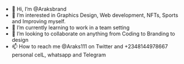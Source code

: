 - 👋 Hi, I’m @Araksbrand
- 👀 I’m interested in Graphics Design, Web development, NFTs, Sports and Improving myself.
- 🌱 I’m currently learning to work in a team setting
- 💞️ I’m looking to collaborate on anything from Coding to Branding to design
- 📫 How to reach me @Araks111 on Twitter and +2348144978667 personal celL, whatsapp and Telegram

<!---
Araksbrand/Araksbrand is a ✨ special ✨ repository because its `README.md` (this file) appears on your GitHub profile.
You can click the Preview link to take a look at your changes.
--->
